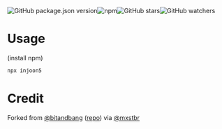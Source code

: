 <img alt="GitHub package.json version" src="https://img.shields.io/github/package-json/v/injoon5/npmcard?color=green"><img alt="npm" src="https://img.shields.io/npm/v/injoon5?color=green"><img alt="GitHub stars" src="https://img.shields.io/github/stars/injoon5/npmcard"><img alt="GitHub watchers" src="https://img.shields.io/github/watchers/injoon5/npmcard">

# Usage

(install npm)
```bash
npx injoon5
```

# Credit

Forked from [@bitandbang](https://twitter.com/bitandbang/status/1075473070368919552)
([repo](https://github.com/bnb/bitandbang)) via [@mxstbr](https://github.com/mxstbr/)
